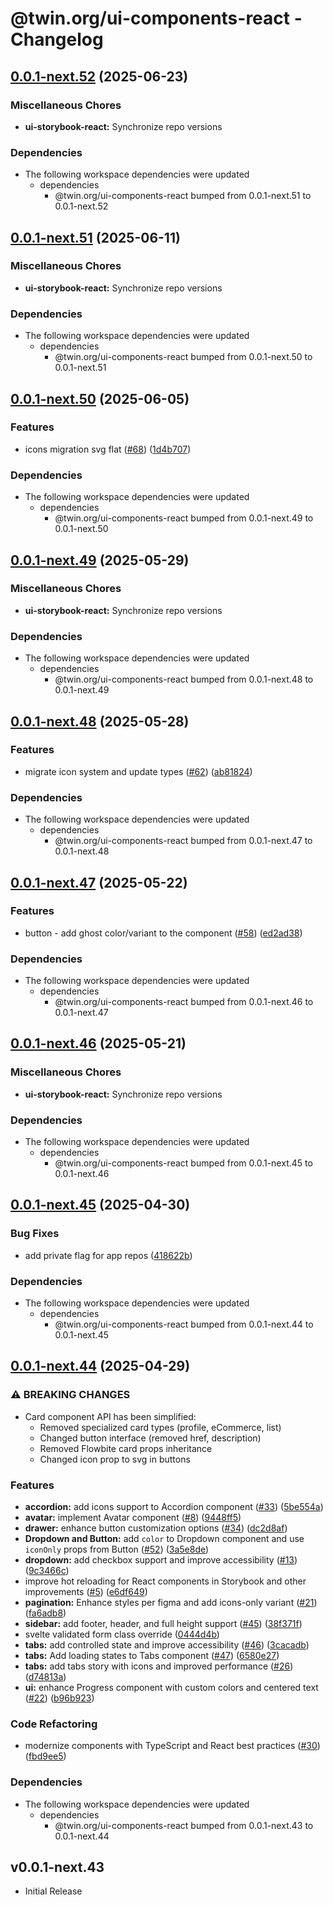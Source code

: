 # @twin.org/ui-components-react - Changelog

## [0.0.1-next.52](https://github.com/twinfoundation/ui/compare/ui-storybook-react-v0.0.1-next.51...ui-storybook-react-v0.0.1-next.52) (2025-06-23)


### Miscellaneous Chores

* **ui-storybook-react:** Synchronize repo versions


### Dependencies

* The following workspace dependencies were updated
  * dependencies
    * @twin.org/ui-components-react bumped from 0.0.1-next.51 to 0.0.1-next.52

## [0.0.1-next.51](https://github.com/twinfoundation/ui/compare/ui-storybook-react-v0.0.1-next.50...ui-storybook-react-v0.0.1-next.51) (2025-06-11)


### Miscellaneous Chores

* **ui-storybook-react:** Synchronize repo versions


### Dependencies

* The following workspace dependencies were updated
  * dependencies
    * @twin.org/ui-components-react bumped from 0.0.1-next.50 to 0.0.1-next.51

## [0.0.1-next.50](https://github.com/twinfoundation/ui/compare/ui-storybook-react-v0.0.1-next.49...ui-storybook-react-v0.0.1-next.50) (2025-06-05)


### Features

* icons migration svg flat ([#68](https://github.com/twinfoundation/ui/issues/68)) ([1d4b707](https://github.com/twinfoundation/ui/commit/1d4b7073afe736a0d1b203d0fc079d2d3848760c))


### Dependencies

* The following workspace dependencies were updated
  * dependencies
    * @twin.org/ui-components-react bumped from 0.0.1-next.49 to 0.0.1-next.50

## [0.0.1-next.49](https://github.com/twinfoundation/ui/compare/ui-storybook-react-v0.0.1-next.48...ui-storybook-react-v0.0.1-next.49) (2025-05-29)


### Miscellaneous Chores

* **ui-storybook-react:** Synchronize repo versions


### Dependencies

* The following workspace dependencies were updated
  * dependencies
    * @twin.org/ui-components-react bumped from 0.0.1-next.48 to 0.0.1-next.49

## [0.0.1-next.48](https://github.com/twinfoundation/ui/compare/ui-storybook-react-v0.0.1-next.47...ui-storybook-react-v0.0.1-next.48) (2025-05-28)


### Features

* migrate icon system and update types ([#62](https://github.com/twinfoundation/ui/issues/62)) ([ab81824](https://github.com/twinfoundation/ui/commit/ab81824e06cf0f03ed1d888f2db9b642574d8b42))


### Dependencies

* The following workspace dependencies were updated
  * dependencies
    * @twin.org/ui-components-react bumped from 0.0.1-next.47 to 0.0.1-next.48

## [0.0.1-next.47](https://github.com/twinfoundation/ui/compare/ui-storybook-react-v0.0.1-next.46...ui-storybook-react-v0.0.1-next.47) (2025-05-22)


### Features

* button - add ghost color/variant to the component ([#58](https://github.com/twinfoundation/ui/issues/58)) ([ed2ad38](https://github.com/twinfoundation/ui/commit/ed2ad38fac00617004be5c7b15dab73cf818ecc5))


### Dependencies

* The following workspace dependencies were updated
  * dependencies
    * @twin.org/ui-components-react bumped from 0.0.1-next.46 to 0.0.1-next.47

## [0.0.1-next.46](https://github.com/twinfoundation/ui/compare/ui-storybook-react-v0.0.1-next.45...ui-storybook-react-v0.0.1-next.46) (2025-05-21)


### Miscellaneous Chores

* **ui-storybook-react:** Synchronize repo versions


### Dependencies

* The following workspace dependencies were updated
  * dependencies
    * @twin.org/ui-components-react bumped from 0.0.1-next.45 to 0.0.1-next.46

## [0.0.1-next.45](https://github.com/twinfoundation/ui/compare/ui-storybook-react-v0.0.1-next.44...ui-storybook-react-v0.0.1-next.45) (2025-04-30)


### Bug Fixes

* add private flag for app repos ([418622b](https://github.com/twinfoundation/ui/commit/418622bacfd973c8e31467bd73801b81e3fbd582))


### Dependencies

* The following workspace dependencies were updated
  * dependencies
    * @twin.org/ui-components-react bumped from 0.0.1-next.44 to 0.0.1-next.45

## [0.0.1-next.44](https://github.com/twinfoundation/ui/compare/ui-storybook-react-v0.0.1-next.43...ui-storybook-react-v0.0.1-next.44) (2025-04-29)


### ⚠ BREAKING CHANGES

* Card component API has been simplified:
    - Removed specialized card types (profile, eCommerce, list)
    - Changed button interface (removed href, description)
    - Removed Flowbite card props inheritance
    - Changed icon prop to svg in buttons

### Features

* **accordion:** add icons support to Accordion component ([#33](https://github.com/twinfoundation/ui/issues/33)) ([5be554a](https://github.com/twinfoundation/ui/commit/5be554a2712896811d467e5b479795a0c76530f5))
* **avatar:** implement Avatar component ([#8](https://github.com/twinfoundation/ui/issues/8)) ([9448ff5](https://github.com/twinfoundation/ui/commit/9448ff58e110f95f3bae49f4e10f7d83752667c5))
* **drawer:** enhance button customization options ([#34](https://github.com/twinfoundation/ui/issues/34)) ([dc2d8af](https://github.com/twinfoundation/ui/commit/dc2d8af73ce148329d05efa63d44e1bb38a40ad2))
* **Dropdown and Button:** add `color` to Dropdown component and use `iconOnly` props from Button ([#52](https://github.com/twinfoundation/ui/issues/52)) ([3a5e8de](https://github.com/twinfoundation/ui/commit/3a5e8de6622b5df97a2cc19939283562aa3544e1))
* **dropdown:** add checkbox support and improve accessibility ([#13](https://github.com/twinfoundation/ui/issues/13)) ([9c3466c](https://github.com/twinfoundation/ui/commit/9c3466caa98794cec566864cbcba46298e8ca02b))
* improve hot reloading for React components in Storybook and other improvements ([#5](https://github.com/twinfoundation/ui/issues/5)) ([e6df649](https://github.com/twinfoundation/ui/commit/e6df649c2b471f9fe23d015475220f135ef791bb))
* **pagination:** Enhance styles per figma and add icons-only variant ([#21](https://github.com/twinfoundation/ui/issues/21)) ([fa6adb8](https://github.com/twinfoundation/ui/commit/fa6adb833dd720a00d1179c734ad2a00d87f61cd))
* **sidebar:** add footer, header, and full height support ([#45](https://github.com/twinfoundation/ui/issues/45)) ([38f371f](https://github.com/twinfoundation/ui/commit/38f371ffba864cb29108390d9affb08deb6b8acc))
* svelte validated form class override ([0444d4b](https://github.com/twinfoundation/ui/commit/0444d4b767459717f7733dd228e1d8641b9009a3))
* **tabs:** add controlled state and improve accessibility ([#46](https://github.com/twinfoundation/ui/issues/46)) ([3cacadb](https://github.com/twinfoundation/ui/commit/3cacadb4153efbbc9757cbf1284d670146dd4645))
* **tabs:** Add loading states to Tabs component ([#47](https://github.com/twinfoundation/ui/issues/47)) ([6580e27](https://github.com/twinfoundation/ui/commit/6580e27150c8ba291d40c56b1b901611d229aa9d))
* **tabs:** add tabs story with icons and improved performance ([#26](https://github.com/twinfoundation/ui/issues/26)) ([d74813a](https://github.com/twinfoundation/ui/commit/d74813a06699ef2f50328d75cee81207311d98ba))
* **ui:** enhance Progress component with custom colors and centered text ([#22](https://github.com/twinfoundation/ui/issues/22)) ([b96b923](https://github.com/twinfoundation/ui/commit/b96b9234ed99e2ac51dbecc85353ea0d850529c1))


### Code Refactoring

* modernize components with TypeScript and React best practices ([#30](https://github.com/twinfoundation/ui/issues/30)) ([fbd9ee5](https://github.com/twinfoundation/ui/commit/fbd9ee53732faa0ca1b4f5df2155e6789097deb6))


### Dependencies

* The following workspace dependencies were updated
  * dependencies
    * @twin.org/ui-components-react bumped from 0.0.1-next.43 to 0.0.1-next.44

## v0.0.1-next.43

- Initial Release
